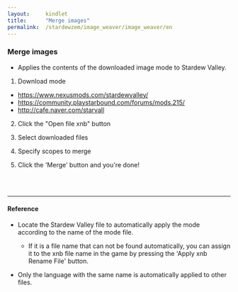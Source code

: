 ```yaml
---
layout:     kindlet
title:      "Merge images"
permalink:  /stardewzem/image_weaver/image_weaver/en
---
```


### **Merge images**

* Applies the contents of the downloaded image mode to Stardew Valley.

1. Download mode
  * https://www.nexusmods.com/stardewvalley/
  * https://community.playstarbound.com/forums/mods.215/
  * http://cafe.naver.com/starvall

2. Click the "Open file xnb" button

3. Select downloaded files

4. Specify scopes to merge

5. Click the 'Merge' button and you're done!

<br/>
<br/>

---
#### **Reference**

* Locate the Stardew Valley file to automatically apply the mode according to the name of the mode file.
  * If it is a file name that can not be found automatically, you can assign it to the xnb file name in the game by pressing the 'Apply xnb Rename File' button. 

* Only the language with the same name is automatically applied to other files.

<br/>
<br/>
